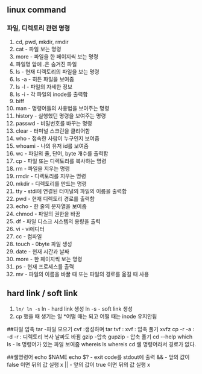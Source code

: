 ## linux command

### 파일, 디렉토리 관련 명령

1. cd, pwd, mkdir, rmdir
1. cat - 파일 보는 명령
1. more - 파일을 한 페이지씩 보는 명령
1. 파일명 앞에 .은 숨겨진 파일
1. ls - 현재 디렉토리의 파일을 보는 명령
1. ls -a - 히든 파일을 보여줌
1. ls -l - 파일의 자세한 정보
1. ls -i - 각 파일의 inode를 출력함
1. biff
1. man - 명령어들의 사용법을 보여주는 명령
1. history - 실행했던 명령을 보여주는 명령
1. passwd - 비밀번호를 바꾸는 명령
1. clear - 터미널 스크린을 클리어함
1. who - 접속한 사람이 누구인지 보여줌
1. whoami - 나의 유저 id를 보여줌
1. wc - 파일의 줄, 단어, byte 개수를 출력함
1. cp - 파일 또는 디렉토리를 복사하는 명령
1. rm - 파일을 지우는 명령
1. rmdir - 디렉토리를 지우는 명령
1. mkdir - 디렉토리를 만드는 명령
1. tty - stdi에 연결된 터미널의 파일의 이름을 출력함
1. pwd - 현재 디렉토리 경로를 출력함
1. echo - 한 줄의 문자열을 보여줌
1. chmod - 파일의 권한을 바꿈
1. df - 파일 디스크 시스템의 용량을 출력
1. vi - vi에디터 
1. cc - 컴파일
1. touch - 0byte 파일 생성
1. date - 현재 시간과 날짜
1. more - 한 페이지씩 보는 명령
1. ps - 현재 프로세스를 출력
1. mv - 파일의 이름을 바꿀 때 또는 파일의 경로를 옮길 때 사용

## hard link / soft link

1. ```ln/ ln -s```
    ln - hard link 생성
    ln -s - soft link 생성
2. cp 했을 때 생기는 일
    *어떨 때는 되고 어떨 때는 inode 유지안됨

##파일 압축
tar -파일 모으기
    cvf :생성하며 tar
    tvf : 
    xvf : 압축 풀기
    xvfz 
cp 
    -r -a : 
    -d
    -r : 디렉토리 복사 날짜도 바뀜
gzip -압축
gupzip - 압축 풀기
cd --help
which ls - ls 명령어가 있는 파일 보여줌
whereis ls
whereis cd 쉘 명령어라서 경로가 없다.

##쉘명령어
echo $NAME
echo $? - exit code를 stdout에 출력
&& - 앞의 값이 false 이면 뒤의 값 실행 x
|| - 앞의 값이 true 이면 뒤의 값 실행 x
